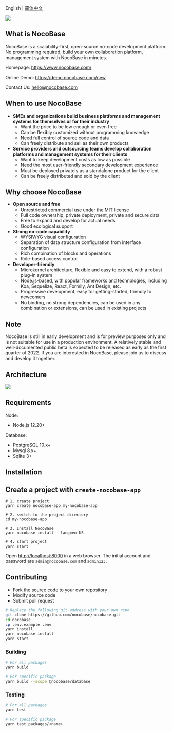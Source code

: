 English | [简体中文](./README.zh-CN.md)

![](https://nocobase.oss-cn-beijing.aliyuncs.com/bbcedd403d31cd1ccc4e9709581f5c2f.png)  

What is NocoBase
----------
NocoBase is a scalability-first, open-source no-code development platform. No programming required, build your own collaboration platform, management system with NocoBase in minutes.

Homepage:
https://www.nocobase.com/  

Online Demo:
https://demo.nocobase.com/new

Contact Us:
hello@nocobase.com

When to use NocoBase
----------
- **SMEs and organizations build business platforms and management systems for themselves or for their industry**
	- Want the price to be low enough or even free
	- Can be flexibly customized without programming knowledge
	- Need full control of source code and data
	- Can freely distribute and sell as their own products
- **Service providers and outsourcing teams develop collaboration platforms and management systems for their clients**
	- Want to keep development costs as low as possible
	- Need the most user-friendly secondary development experience
	- Must be deployed privately as a standalone product for the client
	- Can be freely distributed and sold by the client

Why choose NocoBase
----------
- **Open source and free**
	- Unrestricted commercial use under the MIT license
	- Full code ownership, private deployment, private and secure data
	- Free to expand and develop for actual needs
	- Good ecological support
- **Strong no-code capability**
	- WYSIWYG visual configuration
	- Separation of data structure configuration from interface configuration
	- Rich combination of blocks and operations
	- Role-based access control
- **Developer-friendly**
	- Microkernel architecture, flexible and easy to extend, with a robust plug-in system
	- Node.js-based, with popular frameworks and technologies, including Koa, Sequelize, React, Formily, Ant Design, etc.
	- Progressive development, easy for getting-started, friendly to newcomers
	- No binding, no strong dependencies, can be used in any combination or extensions, can be used in existing projects

Note
----------
NocoBase is still in early development and is for preview purposes only and is not suitable for use in a production environment.  A relatively stable and well-documented public beta is expected to be released as early as the first quarter of 2022.
If you are interested in NocoBase, please join us to discuss and develop it together.

Architecture
----------

![](https://docs.nocobase.com/static/NocoBase.c9542b1f.png)

Requirements
----------

Node:

- Node.js 12.20+

Database:

- PostgreSQL 10.x+
- Mysql 8.x+
- Sqlite 3+

Installation
----------

## Create a project with `create-nocobase-app`

~~~shell
# 1. create project
yarn create nocobase-app my-nocobase-app

# 2. switch to the project directory
cd my-nocobase-app

# 3. Install NocoBase
yarn nocobase install --lang=en-US

# 4. start project
yarn start
~~~

Open [http://localhost:8000](http://localhost:8000) in a web browser. The initial account and password are `admin@nocobase.com` and `admin123`.

## Contributing

- Fork the source code to your own repository
- Modify source code
- Submit pull request

```bash
# Replace the following git address with your own repo
git clone https://github.com/nocobase/nocobase.git
cd nocobase
cp .env.example .env
yarn install
yarn nocobase install
yarn start
```

### Building

```bash
# For all packages
yarn build

# For specific package
yarn build --scope @nocobase/database
```

### Testing

```bash
# For all packages
yarn test

# For specific package
yarn test packages/<name>
```
